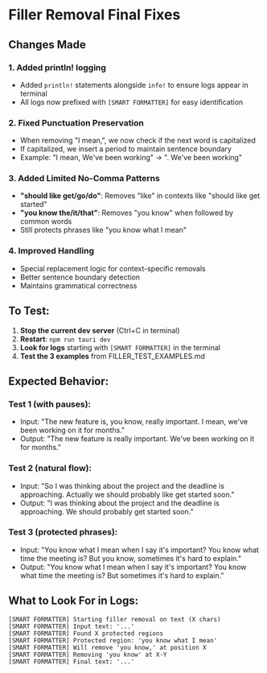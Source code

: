 # Filler Removal Final Fixes

## Changes Made

### 1. Added println! logging
- Added `println!` statements alongside `info!` to ensure logs appear in terminal
- All logs now prefixed with `[SMART FORMATTER]` for easy identification

### 2. Fixed Punctuation Preservation
- When removing "I mean,", we now check if the next word is capitalized
- If capitalized, we insert a period to maintain sentence boundary
- Example: "I mean, We've been working" → ". We've been working"

### 3. Added Limited No-Comma Patterns
- **"should like get/go/do"**: Removes "like" in contexts like "should like get started"
- **"you know the/it/that"**: Removes "you know" when followed by common words
- Still protects phrases like "you know what I mean"

### 4. Improved Handling
- Special replacement logic for context-specific removals
- Better sentence boundary detection
- Maintains grammatical correctness

## To Test:

1. **Stop the current dev server** (Ctrl+C in terminal)
2. **Restart**: `npm run tauri dev`
3. **Look for logs** starting with `[SMART FORMATTER]` in the terminal
4. **Test the 3 examples** from FILLER_TEST_EXAMPLES.md

## Expected Behavior:

### Test 1 (with pauses):
- Input: "The new feature is, you know, really important. I mean, we've been working on it for months."
- Output: "The new feature is really important. We've been working on it for months."

### Test 2 (natural flow):
- Input: "So I was thinking about the project and the deadline is approaching. Actually we should probably like get started soon."
- Output: "I was thinking about the project and the deadline is approaching. We should probably get started soon."

### Test 3 (protected phrases):
- Input: "You know what I mean when I say it's important? You know what time the meeting is? But you know, sometimes it's hard to explain."
- Output: "You know what I mean when I say it's important? You know what time the meeting is? But sometimes it's hard to explain."

## What to Look For in Logs:
```
[SMART FORMATTER] Starting filler removal on text (X chars)
[SMART FORMATTER] Input text: '...'
[SMART FORMATTER] Found X protected regions
[SMART FORMATTER] Protected region: 'you know what I mean'
[SMART FORMATTER] Will remove 'you know,' at position X
[SMART FORMATTER] Removing 'you know' at X-Y
[SMART FORMATTER] Final text: '...'
```
